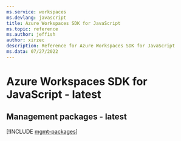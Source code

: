 ```yaml
---
ms.service: workspaces
ms.devlang: javascript
title: Azure Workspaces SDK for JavaScript
ms.topic: reference
ms.author: jeffish
author: xirzec
description: Reference for Azure Workspaces SDK for JavaScript
ms.data: 07/27/2022
---
```

# Azure Workspaces SDK for JavaScript - latest

## Management packages - latest
[!INCLUDE [mgmt-packages](workspaces-mgmt-index.md)]